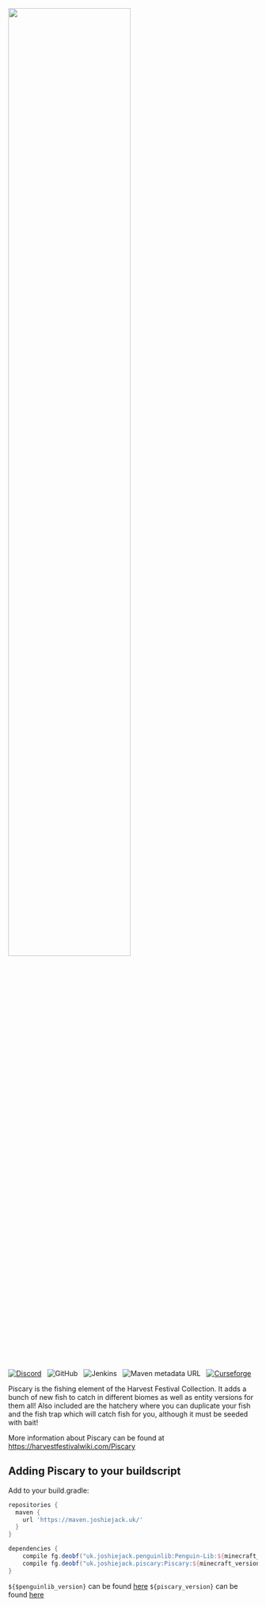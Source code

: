 <img src="https://harvestfestivalwiki.com/images/a/a1/Piscary-Logo.svg" width="70%">

[![Discord](https://img.shields.io/discord/227497118498029569?style=plastic&colorB=7289DA&logo=discord&logoColor=white)](http://discord.gg/0vVjLvWg5kyQwnHG) &nbsp; ![GitHub](https://img.shields.io/github/license/Harvest-Festival/Piscary?color=%23990000&style=plastic) &nbsp; ![Jenkins](https://img.shields.io/jenkins/build?jobUrl=https%3A%2F%2Fjenkins.joshiejack.uk%2Fjob%2FPiscary%2F&style=plastic) &nbsp; ![Maven metadata URL](https://img.shields.io/maven-metadata/v?metadataUrl=https%3A%2F%2Fmaven.joshiejack.uk%2Fuk%2Fjoshiejack%2Fpiscary%2FPiscary%2Fmaven-metadata.xml&style=plastic) &nbsp; [![Curseforge](http://cf.way2muchnoise.eu/full_piscary_downloads.svg)](https://www.curseforge.com/minecraft/mc-mods/piscary)

Piscary is the fishing element of the Harvest Festival Collection. It adds a bunch of new fish to catch in different biomes as well as entity versions for them all! Also included are the hatchery where you can duplicate your fish and the fish trap which will catch fish for you, although it must be seeded with bait!

More information about Piscary can be found at https://harvestfestivalwiki.com/Piscary

Adding Piscary to your buildscript
---
Add to your build.gradle:
```gradle
repositories {
  maven {
    url 'https://maven.joshiejack.uk/'
  }
}

dependencies {
    compile fg.deobf("uk.joshiejack.penguinlib:Penguin-Lib:${minecraft_version}-${penguinlib_version}")
    compile fg.deobf("uk.joshiejack.piscary:Piscary:${minecraft_version}-${piscary_version}")
}
```

`${$penguinlib_version}` can be found [here](https://maven.joshiejack.uk/uk/joshiejack/penguinlib/Penguin-Lib/)
`${piscary_version}` can be found [here](https://maven.joshiejack.uk/uk/joshiejack/piscary/Piscary/)